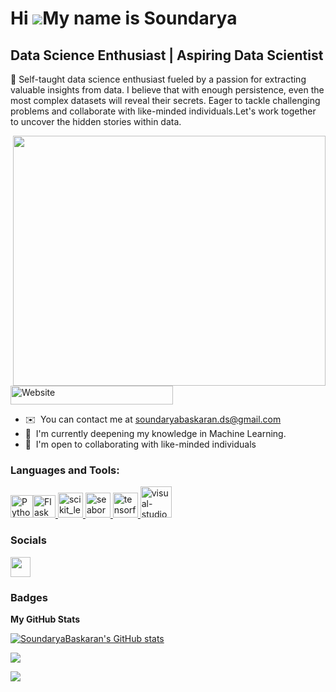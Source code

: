 Hi ![](https://user-images.githubusercontent.com/18350557/176309783-0785949b-9127-417c-8b55-ab5a4333674e.gif)My name is Soundarya
=================================================================================================================================

Data Science Enthusiast | Aspiring Data Scientist
-------------------------------------------------

🚀 Self-taught data science enthusiast fueled by a passion for extracting valuable insights from data. I believe that with enough persistence, even the most complex datasets will reveal their secrets. Eager to tackle challenging problems and collaborate with like-minded individuals.Let's work together to uncover the hidden stories within data.

<img align="right" height="400" width="500" src="https://user-images.githubusercontent.com/62280849/128852791-6fb73a65-29a6-4c5e-84c5-e8372ac2bd77.gif">

<a href="https://soundaryabaskaran.github.io/Portfolio/" target="blank"><img src="https://img.shields.io/badge/Portfolio%20Website%20(Click%20here)-light%20red" alt="Website" width="260" height="30"/></a>


* ✉️  You can contact me at [soundaryabaskaran.ds@gmail.com](mailto:soundaryabaskaran.ds@gmail.com)
* 🧠  I'm currently deepening my knowledge in Machine Learning.
* 🤝  I'm open to collaborating with like-minded individuals



### Languages and Tools:


<p align="left">
<a href="https://www.python.org/" target="_blank" rel="noreferrer"><img src="https://raw.githubusercontent.com/danielcranney/readme-generator/main/public/icons/skills/python-colored.svg" width="36" height="36" alt="Python" /></a><a href="https://flask.palletsprojects.com/en/2.0.x/" target="_blank" rel="noreferrer"><img src="https://raw.githubusercontent.com/danielcranney/readme-generator/main/public/icons/skills/flask-colored.svg" width="36" height="36" alt="Flask" /></a><a href="https://scikit-learn.org/" target="_blank" rel="noreferrer"> <img src="https://upload.wikimedia.org/wikipedia/commons/0/05/Scikit_learn_logo_small.svg" alt="scikit_learn" width="40" height="40"/> </a> <a href="https://seaborn.pydata.org/" target="_blank" rel="noreferrer"> <img src="https://seaborn.pydata.org/_images/logo-mark-lightbg.svg" alt="seaborn" width="40" height="40"/> </a> <a href="https://www.tensorflow.org" target="_blank" rel="noreferrer"> <img src="https://www.vectorlogo.zone/logos/tensorflow/tensorflow-icon.svg" alt="tensorflow" width="40" height="40"/> </a> <img width="50" height="50" src="https://img.icons8.com/ios-filled/50/visual-studio.png" alt="visual-studio"/>
</p>


### Socials

<p align="left"> <a href="https://www.github.com/SoundaryaBaskaran" target="_blank" rel="noreferrer"> <picture> <source media="(prefers-color-scheme: dark)" srcset="https://raw.githubusercontent.com/danielcranney/readme-generator/main/public/icons/socials/github-dark.svg" /> <source media="(prefers-color-scheme: light)" srcset="https://raw.githubusercontent.com/danielcranney/readme-generator/main/public/icons/socials/github.svg" /> <img src="https://raw.githubusercontent.com/danielcranney/readme-generator/main/public/icons/socials/github.svg" width="32" height="32" /> </picture> </a></p>

### Badges

<b>My GitHub Stats</b>


<a href="http://www.github.com/SoundaryaBaskaran"><img src="https://github-readme-stats.vercel.app/api?username=SoundaryaBaskaran&show_icons=true&hide=&count_private=true&title_color=ef4444&text_color=ffffff&icon_color=14b8a6&bg_color=000000&hide_border=true&show_icons=true" alt="SoundaryaBaskaran's GitHub stats" /></a>

<a href="http://www.github.com/SoundaryaBaskaran"><img src="https://github-readme-streak-stats.herokuapp.com/?user=SoundaryaBaskaran&stroke=ffffff&background=000000&ring=ef4444&fire=ef4444&currStreakNum=ffffff&currStreakLabel=ef4444&sideNums=ffffff&sideLabels=ffffff&dates=ffffff&hide_border=true" /></a>

  <img src="https://github-readme-stats.vercel.app/api/top-langs/?username=Kavya2099&show_icons=true&hide=&count_private=true&title_color=ef4444&text_color=ffffff&icon_color=14b8a6&bg_color=000000&hide_border=true&show_icons=true">


